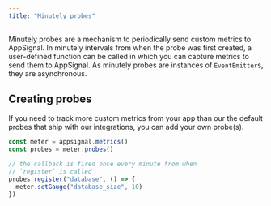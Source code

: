 ```yaml
---
title: "Minutely probes"
---
```


Minutely probes are a mechanism to periodically send custom metrics to AppSignal. In minutely intervals from when the probe was first created, a user-defined function can be called in which you can capture metrics to send them to AppSignal. As minutely probes are instances of `EventEmitter`s, they are asynchronous.

## Creating probes

If you need to track more custom metrics from your app than our the default probes that ship with our integrations, you can add your own probe(s).

```js
const meter = appsignal.metrics()
const probes = meter.probes()

// the callback is fired once every minute from when 
// `register` is called
probes.register("database", () => {
  meter.setGauge("database_size", 10)
})
```
